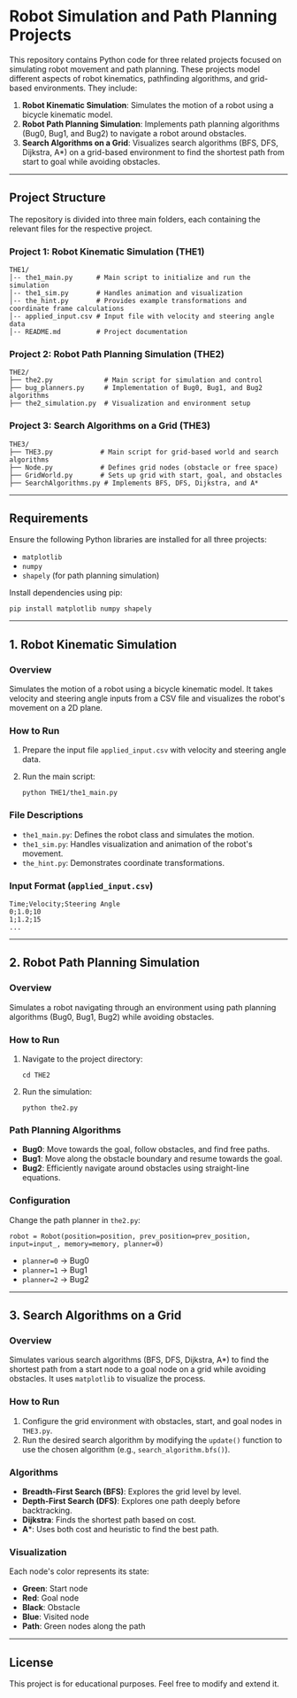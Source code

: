 Robot Simulation and Path Planning Projects
===============================================================

This repository contains Python code for three related projects focused on simulating robot movement and path planning. These projects model different aspects of robot kinematics, pathfinding algorithms, and grid-based environments. They include:

1.  **Robot Kinematic Simulation**: Simulates the motion of a robot using a bicycle kinematic model.
2.  **Robot Path Planning Simulation**: Implements path planning algorithms (Bug0, Bug1, and Bug2) to navigate a robot around obstacles.
3.  **Search Algorithms on a Grid**: Visualizes search algorithms (BFS, DFS, Dijkstra, A*) on a grid-based environment to find the shortest path from start to goal while avoiding obstacles.

* * * * *

Project Structure
-----------------

The repository is divided into three main folders, each containing the relevant files for the respective project.

### Project 1: Robot Kinematic Simulation (THE1)

```
THE1/
│-- the1_main.py      # Main script to initialize and run the simulation
│-- the1_sim.py       # Handles animation and visualization
│-- the_hint.py       # Provides example transformations and coordinate frame calculations
│-- applied_input.csv # Input file with velocity and steering angle data
│-- README.md         # Project documentation

```

### Project 2: Robot Path Planning Simulation (THE2)

```
THE2/
├── the2.py             # Main script for simulation and control
├── bug_planners.py     # Implementation of Bug0, Bug1, and Bug2 algorithms
├── the2_simulation.py  # Visualization and environment setup

```

### Project 3: Search Algorithms on a Grid (THE3)

```
THE3/
├── THE3.py            # Main script for grid-based world and search algorithms
├── Node.py            # Defines grid nodes (obstacle or free space)
├── GridWorld.py       # Sets up grid with start, goal, and obstacles
├── SearchAlgorithms.py # Implements BFS, DFS, Dijkstra, and A*

```

* * * * *

Requirements
------------

Ensure the following Python libraries are installed for all three projects:

-   `matplotlib`
-   `numpy`
-   `shapely` (for path planning simulation)

Install dependencies using pip:

```
pip install matplotlib numpy shapely

```

* * * * *

1\. Robot Kinematic Simulation
------------------------------

### Overview

Simulates the motion of a robot using a bicycle kinematic model. It takes velocity and steering angle inputs from a CSV file and visualizes the robot's movement on a 2D plane.

### How to Run

1.  Prepare the input file `applied_input.csv` with velocity and steering angle data.
2.  Run the main script:

    ```
    python THE1/the1_main.py

    ```

### File Descriptions

-   `the1_main.py`: Defines the robot class and simulates the motion.
-   `the1_sim.py`: Handles visualization and animation of the robot's movement.
-   `the_hint.py`: Demonstrates coordinate transformations.

### Input Format (`applied_input.csv`)

```
Time;Velocity;Steering Angle
0;1.0;10
1;1.2;15
...

```

* * * * *

2\. Robot Path Planning Simulation
----------------------------------

### Overview

Simulates a robot navigating through an environment using path planning algorithms (Bug0, Bug1, Bug2) while avoiding obstacles.

### How to Run

1.  Navigate to the project directory:

    ```
    cd THE2

    ```

2.  Run the simulation:

    ```
    python the2.py

    ```

### Path Planning Algorithms

-   **Bug0**: Move towards the goal, follow obstacles, and find free paths.
-   **Bug1**: Move along the obstacle boundary and resume towards the goal.
-   **Bug2**: Efficiently navigate around obstacles using straight-line equations.

### Configuration

Change the path planner in `the2.py`:

```
robot = Robot(position=position, prev_position=prev_position, input=input_, memory=memory, planner=0)

```

-   `planner=0` → Bug0
-   `planner=1` → Bug1
-   `planner=2` → Bug2

* * * * *

3\. Search Algorithms on a Grid
-------------------------------

### Overview

Simulates various search algorithms (BFS, DFS, Dijkstra, A*) to find the shortest path from a start node to a goal node on a grid while avoiding obstacles. It uses `matplotlib` to visualize the process.

### How to Run

1.  Configure the grid environment with obstacles, start, and goal nodes in `THE3.py`.
2.  Run the desired search algorithm by modifying the `update()` function to use the chosen algorithm (e.g., `search_algorithm.bfs()`).

### Algorithms

-   **Breadth-First Search (BFS)**: Explores the grid level by level.
-   **Depth-First Search (DFS)**: Explores one path deeply before backtracking.
-   **Dijkstra**: Finds the shortest path based on cost.
-   **A***: Uses both cost and heuristic to find the best path.

### Visualization

Each node's color represents its state:

-   **Green**: Start node
-   **Red**: Goal node
-   **Black**: Obstacle
-   **Blue**: Visited node
-   **Path**: Green nodes along the path

* * * * *

License
-------

This project is for educational purposes. Feel free to modify and extend it.
